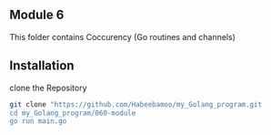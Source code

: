 ## Module 6

This folder contains Coccurency (Go routines and channels)

## Installation
clone the Repository

``` bash 
git clone "https://github.com/Habeebamoo/my_Golang_program.git 
cd my_Golang_program/060-module
go run main.go
